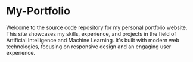 # My-Portfolio
Welcome to the source code repository for my personal portfolio website. This site showcases my skills, experience, and projects in the field of Artificial Intelligence and Machine Learning. It's built with modern web technologies, focusing on responsive design and an engaging user experience.
